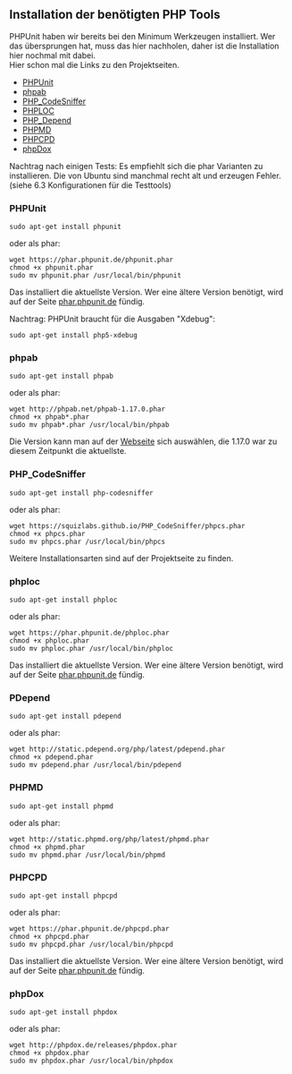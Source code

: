 ## Installation der benötigten PHP Tools

PHPUnit haben wir bereits bei den Minimum Werkzeugen installiert. Wer das übersprungen hat, muss das hier nachholen, daher ist die Installation hier nochmal mit dabei.<br>
Hier schon mal die Links zu den Projektseiten.

- [PHPUnit](http://phpunit.de/)
- [phpab](http://phpab.net/)
- [PHP_CodeSniffer](https://github.com/squizlabs/PHP_CodeSniffer)
- [PHPLOC](https://github.com/sebastianbergmann/phploc)
- [PHP_Depend](http://pdepend.org/)
- [PHPMD](http://phpmd.org/)
- [PHPCPD](https://github.com/sebastianbergmann/phpcpd)
- [phpDox](http://phpdox.de/)

Nachtrag nach einigen Tests: Es empfiehlt sich die phar Varianten zu installieren. Die von Ubuntu sind manchmal recht alt und erzeugen Fehler. (siehe 6.3 Konfigurationen für die Testtools)

### PHPUnit

    sudo apt-get install phpunit

oder als phar:

    wget https://phar.phpunit.de/phpunit.phar
    chmod +x phpunit.phar 
    sudo mv phpunit.phar /usr/local/bin/phpunit

Das installiert die aktuellste Version. Wer eine ältere Version benötigt, wird auf der Seite [phar.phpunit.de](https://phar.phpunit.de/) fündig. 

Nachtrag: PHPUnit braucht für die Ausgaben "Xdebug":

```sudo apt-get install php5-xdebug```

### phpab

    sudo apt-get install phpab

oder als phar:

    wget http://phpab.net/phpab-1.17.0.phar
    chmod +x phpab*.phar 
    sudo mv phpab*.phar /usr/local/bin/phpab

Die Version kann man auf der [Webseite](http://phpab.net) sich auswählen, die 1.17.0 war zu diesem Zeitpunkt die aktuellste.	

### PHP_CodeSniffer

    sudo apt-get install php-codesniffer

oder als phar:

    wget https://squizlabs.github.io/PHP_CodeSniffer/phpcs.phar
    chmod +x phpcs.phar 
    sudo mv phpcs.phar /usr/local/bin/phpcs

Weitere Installationsarten sind auf der Projektseite zu finden.

### phploc
    
	sudo apt-get install phploc

oder als phar:

	wget https://phar.phpunit.de/phploc.phar
	chmod +x phploc.phar
	sudo mv phploc.phar /usr/local/bin/phploc

Das installiert die aktuellste Version. Wer eine ältere Version benötigt, wird auf der Seite [phar.phpunit.de](https://phar.phpunit.de/) fündig.

### PDepend

    sudo apt-get install pdepend

oder als phar:

    wget http://static.pdepend.org/php/latest/pdepend.phar
	chmod +x pdepend.phar
	sudo mv pdepend.phar /usr/local/bin/pdepend

### PHPMD

    sudo apt-get install phpmd

oder als phar:

    wget http://static.phpmd.org/php/latest/phpmd.phar
	chmod +x phpmd.phar
	sudo mv phpmd.phar /usr/local/bin/phpmd

### PHPCPD

    sudo apt-get install phpcpd

oder als phar:

	wget https://phar.phpunit.de/phpcpd.phar
	chmod +x phpcpd.phar
	sudo mv phpcpd.phar /usr/local/bin/phpcpd

Das installiert die aktuellste Version. Wer eine ältere Version benötigt, wird auf der Seite [phar.phpunit.de](https://phar.phpunit.de/) fündig.

### phpDox

    sudo apt-get install phpdox

oder als phar:

	wget http://phpdox.de/releases/phpdox.phar
	chmod +x phpdox.phar
	sudo mv phpdox.phar /usr/local/bin/phpdox




  